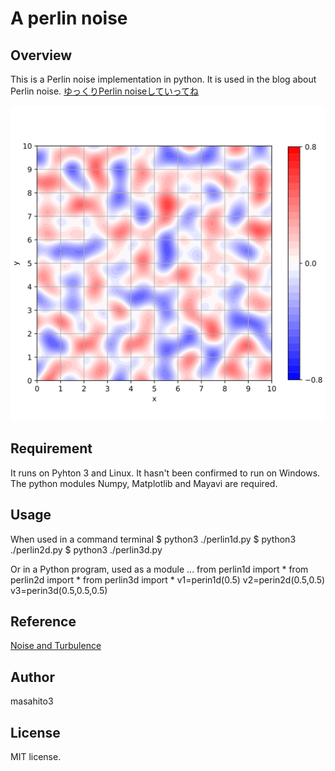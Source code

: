 # A perlin noise

## Overview

This is a Perlin noise implementation in python.
It is used in the blog about Perlin noise.
[ゆっくりPerlin noiseしていってね](https://sioramen.sub.jp/blog2/2024/12/15/%e3%82%86%e3%81%a3%e3%81%8f%e3%82%8aperlin-noise%e3%81%97%e3%81%a6%e3%81%84%e3%81%a3%e3%81%a6%e3%81%ad/)

![image](etc/perlin-2d-from-0-to-10.svg)

## Requirement

It runs on Pyhton 3 and Linux. It hasn't been confirmed to run on Windows. 
The python modules Numpy, Matplotlib and Mayavi are required.

## Usage

When used in a command terminal
$ python3 ./perlin1d.py
$ python3 ./perlin2d.py
$ python3 ./perlin3d.py

Or in a Python program, used as a module 
...
from perlin1d import *
from perlin2d import *
from perlin3d import *
v1=perin1d(0.5)
v2=perin2d(0.5,0.5)
v3=perin3d(0.5,0.5,0.5)

## Reference

[Noise and Turbulence](https://web.archive.org/web/20160503105316/http://mrl.nyu.edu/~perlin/doc/oscar.html)

## Author

masahito3

## License

MIT license.



